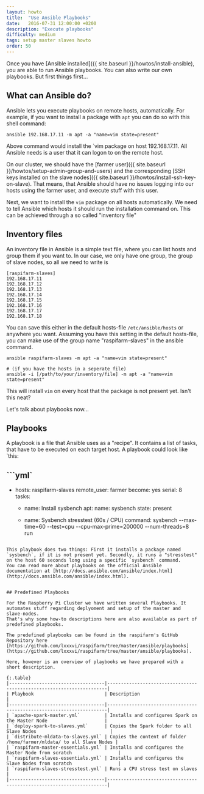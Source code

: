 ```yaml
---
layout: howto
title:  "Use Ansible Playbooks"
date:   2016-07-31 12:00:00 +0200
description: "Execute playbooks"
difficulty: medium
tags: setup master slaves howto
order: 50
---
```


Once you have [Ansible installed]({{ site.baseurl }}/howtos/install-ansible), you are able to run Ansible playbooks. You can also write our own playbooks. But first things first...

## What can Ansible do?

Ansible lets you execute playbooks on remote hosts, automatically. For example, if you want to install a package with `apt` you can do so with this shell command:

```shell
ansible 192.168.17.11 -m apt -a "name=vim state=present"
```

Above command would install the `vim package on host 192.168.17.11. All Ansible needs is a user that it can logon to on the remote host.

On our cluster, we should have the [farmer user]({{ site.baseurl }}/howtos/setup-admin-group-and-users) and the corresponding [SSH keys installed on the slave nodes]({{ site.baseurl }}/howtos/install-ssh-key-on-slave). That means, that Ansible should have no issues logging into our hosts using the farmer user, and execute stuff with this user.

Next, we want to install the `vim` package on all hosts automatically.
We need to tell Ansible which hosts it should run the installation command on. This can be achieved through a so called "inventory file"

## Inventory files

An inventory file in Ansible is a simple text file, where you can list hosts and group them if you want to. In our case, we only have one group, the group of slave nodes, so all we need to write is

```shell
[raspifarm-slaves]
192.168.17.11
192.168.17.12
192.168.17.13
192.168.17.14
192.168.17.15
192.168.17.16
192.168.17.17
192.168.17.18
```

You can save this either in the default hosts-file `/etc/ansible/hosts` or anywhere you want.
Assuming you have this setting in the default hosts-file, you can make use of the group name "raspifarm-slaves" in the ansible command.

```shell
ansible raspifarm-slaves -m apt -a "name=vim state=present"

# (if you have the hosts in a seperate file)
ansible -i [/path/to/your/inventory/file] -m apt -a "name=vim state=present"
``` 

This will install `vim` on every host that the package is not present yet.
Isn't this neat? 

Let's talk about playbooks now...

## Playbooks

A playbook is a file that Ansible uses as a "recipe". It contains a list of tasks, that have to be executed on each target host. A playbook could look like `this:

```yml`
---
- hosts: raspifarm-slaves
  remote_user: farmer
  become: yes
  serial: 8
  tasks:
    - name: Install sysbench
      apt: 
        name: sysbench
        state: present

    - name: Sysbench stresstest (60s / CPU)
      command: sysbench --max-time=60 --test=cpu --cpu-max-prime=200000 --num-threads=8 run 
```

This playbook does two things: First it installs a package named `sysbench`, if it is not present yet. Secondly, it runs a "stresstest" on the host 60 seconds long using a specific `sysbench` command.  
You can read more about playbooks on the official Ansible documentation at [http://docs.ansible.com/ansible/index.html](http://docs.ansible.com/ansible/index.html). 


## Predefined Playbooks

For the Raspberry Pi Cluster we have written several Playbooks. It automates stuff regarding deplyoment and setup of the master and slave-nodes.  
That's why some how-to descriptions here are also available as part of predefined playbooks.

The predefined playbooks can be found in the raspifarm's GitHub Repository here [https://github.com/lxxxvi/raspifarm/tree/master/ansible/playbooks](https://github.com/lxxxvi/raspifarm/tree/master/ansible/playbooks).

Here, however is an overview of playbooks we have prepared with a short description. 

{:.table}
|-----------------------------------|----------------------------------------------------------------------|
| Playbook                          | Description                                                          |
|-----------------------------------|----------------------------------------------------------------------|
| `apache-spark-master.yml`         | Installs and configures Spark on the Master Node                     |
| `deploy-spark-to-slaves.yml`      | Copies the Spark folder to all Slave Nodes                           |
| `distribute-mldata-to-slaves.yml` | Copies the content of folder /home/farmer/mldata/ to all Slave Nodes |
| `raspifarm-master-essentials.yml` | Installs and configures the Master Node from scratch                 |
| `raspifarm-slaves-essentials.yml` | Installs and configures the Slave Nodes from scratch                 |
| `raspifarm-slaves-stresstest.yml` | Runs a CPU stress test on slaves                                     |
|-----------------------------------|----------------------------------------------------------------------|


